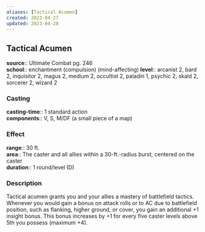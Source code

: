 ```yaml
---
aliases: [Tactical Acumen]
created: 2023-04-27
updated: 2023-04-28
---
```


## Tactical Acumen

**source**:: Ultimate Combat pg. 246  
**school**:: enchantment (compulsion) (mind-affecting)
**level**:: arcanist 2, bard 2, inquisitor 2, magus 2, medium 2, occultist 2, paladin 1, psychic 2, skald 2, sorcerer 2, wizard 2

### Casting

**casting-time**:: 1 standard action  
**components**:: V, S, M/DF (a small piece of a map)

### Effect

**range**:: 30 ft.  
**area**:: The caster and all allies within a 30-ft.-radius burst, centered on the caster  
**duration**:: 1 round/level (D)

### Description

Tactical acumen grants you and your allies a mastery of battlefield tactics. Whenever you would gain a bonus on attack rolls or to AC due to battlefield position, such as flanking, higher ground, or cover, you gain an additional +1 insight bonus. This bonus increases by +1 for every five caster levels above 5th you possess (maximum +4).
